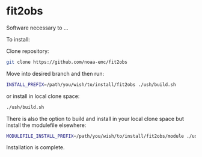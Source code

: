 # fit2obs
Software necessary to ...

To install:

Clone repository:
```bash
git clone https://github.com/noaa-emc/fit2obs
```

Move into desired branch and then run:

```bash
INSTALL_PREFIX=/path/you/wish/to/install/fit2obs ./ush/build.sh
```

or install in local clone space:

```bash
./ush/build.sh
```

There is also the option to build and install in your local clone space but install the modulefile elsewhere:
```bash
MODULEFILE_INSTALL_PREFIX=/path/you/wish/to/install/fit2obs/module ./ush/build.sh
```
Installation is complete.

